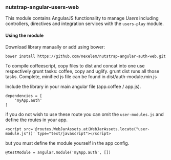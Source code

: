 ### nutstrap-angular-users-web

This module contains AngularJS functionality to manage *Users* including controllers, directives and integration services with the `users-play` module.

#### Using the module

Download library manually or add using bower:

```
bower install https://github.com/nexelem/nutstrap-angular-auth-web.git
```

To compile coffeescript, copy files to dist and concat into one use respectively grunt tasks: coffee, copy and uglify.
grunt dist runs all those tasks.
Complete, minified js file can be found in dist/auth-module.min.js

Include the library in your main angular file  (app.coffee / app.js).

```
dependencies = [
    'myApp.auth'
]
```

if you do not wish to use these route you can omit the `user-modules.js` and define the routes in your app.

```
<script src='@routes.WebJarAssets.at(WebJarAssets.locate("user-module.js"))' type="text/javascript"></script>
```

but you must define the module yourself in the app config.

```
@testModule = angular.module('myApp.auth', [])
```
